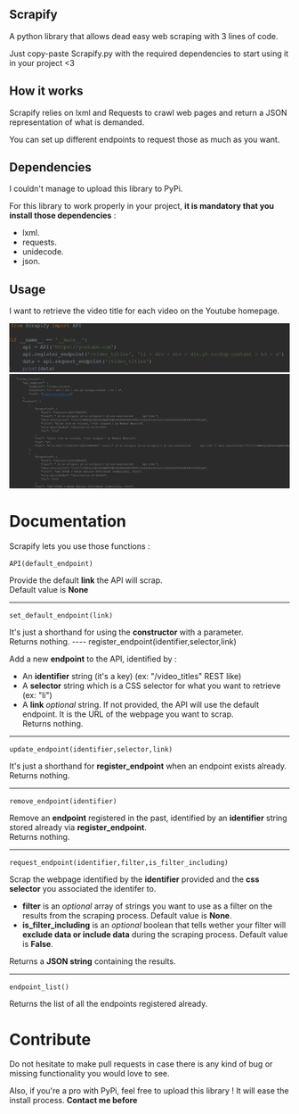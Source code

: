 
## Scrapify

A python library that allows dead easy web scraping with 3 lines of code.

Just copy-paste Scrapify.py with the required dependencies to start using it in your project <3

## How it works

Scrapify relies on lxml and Requests to crawl web pages and return a JSON representation of what is demanded.

You can set up different endpoints to request those as much as you want.

## Dependencies

I couldn't manage to upload this library to PyPi. <br />

For this library to work properly in your project, **it is mandatory that you install those dependencies** :
 - lxml.
 - requests.
 - unidecode.
 - json.

## Usage 

I want to retrieve the video title for each video on the Youtube homepage.

<img src="usage.png" />
<img src="result.png" />

# Documentation

Scrapify lets you use those functions : <br />

	API(default_endpoint)
	
Provide the default **link** the API will scrap. <br /> Default value is **None**
	


----------


    set_default_endpoint(link)

It's just a shorthand for using the **constructor** with a parameter. <br />
Returns nothing.
	----
    register_endpoint(identifier,selector,link)

Add a new **endpoint** to the API, identified by :

 - An **identifier** string (it's a key) (ex: "/video_titles" REST like)
 - A **selector** string which is a CSS selector for what you want to retrieve (ex: "li")
 - A **link** *optional* string. If not provided, the API will use the default endpoint.  It is the URL of the webpage you want to scrap.<br />
Returns nothing.


----------


	update_endpoint(identifier,selector,link)

It's just a shorthand for **register_endpoint** when an endpoint exists already. <br />
Returns nothing.


----------


    remove_endpoint(identifier)

Remove an **endpoint** registered in the past, identified by an **identifier** string stored already via **register_endpoint**. <br /> Returns nothing.


----------


    request_endpoint(identifier,filter,is_filter_including)

Scrap the webpage identified by the **identifier** provided and the **css selector** you associated the identifer to.

- **filter** is an *optional* array of strings you want to use as a filter on the results from the scraping process. Default value is **None**.
- **is_filter_including** is an *optional* boolean that tells wether your filter will **exclude data or include data** during the scraping process.  Default value is **False**.

Returns a **JSON string** containing the results.


----------


	
	endpoint_list()
Returns the list of all the endpoints registered already.


# Contribute

Do not hesitate to make pull requests in case there is any kind of bug or missing functionality you would love to see.

Also, if you're a pro with PyPi, feel free to upload this library ! It will ease the install process.  **Contact me before**

